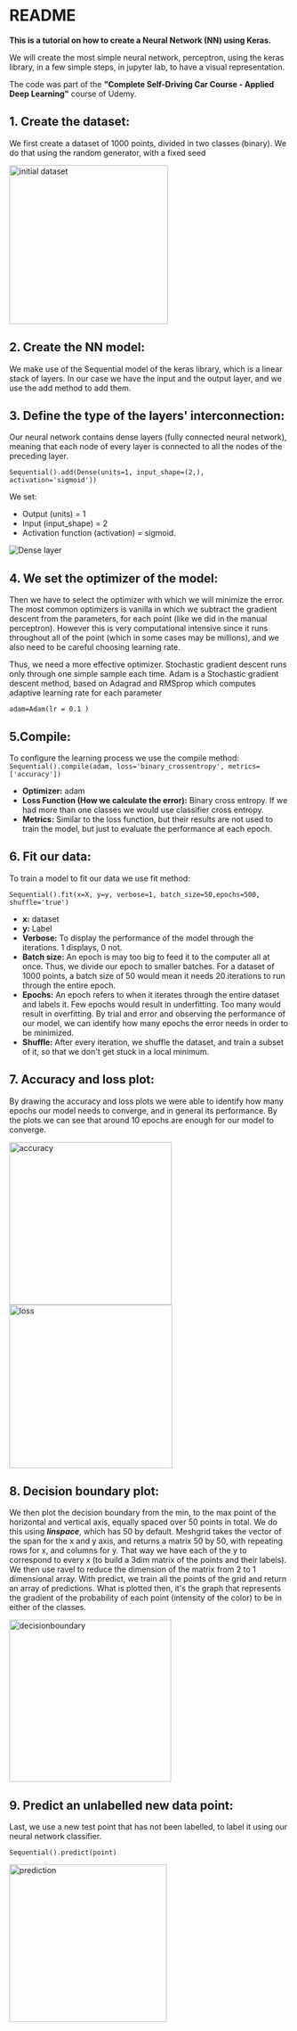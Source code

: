 # README

**This is a tutorial on how to create a Neural Network (NN) using Keras.**

We will create the most simple neural network, perceptron, using the keras library, in a few simple steps, in jupyter lab, to have a visual representation.

The code was part of the **"Complete Self-Driving Car Course - Applied Deep Learning"** course of Udemy.

## 1. Create the dataset:

We first create a dataset of 1000 points, divided in two classes (binary). We do that using the random generator, with a fixed seed

<img width="285" alt="initial dataset" src="https://user-images.githubusercontent.com/34197007/79742695-85229c80-8303-11ea-9214-47eefd5dea3a.PNG">

## 2. Create the NN model:

We make use of the Sequential model of the keras library, which is a linear stack of layers.
In our case we have the input and the output layer, and we use the add method to add them.

## 3. Define the type of the layers' interconnection:

Our neural network contains dense layers (fully connected neural network), meaning that each node of every layer is connected to all the nodes of the preceding layer.

`Sequential().add(Dense(units=1, input_shape=(2,), activation='sigmoid'))`

We set:
- Output (units) = 1
- Input (input_shape) = 2
- Activation function (activation) = sigmoid.

![Dense layer](https://user-images.githubusercontent.com/34197007/79742693-848a0600-8303-11ea-98d9-b765ef365f33.png)

## 4. We set the optimizer of the model:

Then we have to select the optimizer with which we will minimize the error. The most common optimizers is vanilla in which we subtract the gradient descent from the parameters, for each point (like we did in the manual perceptron). However this is very computational intensive since it runs throughout all of the point (which in some cases may be millions), and we also need to be careful choosing learning rate.

 Thus, we need a more effective optimizer. Stochastic gradient descent runs only through one simple sample each time.
  Adam is a Stochastic gradient descent method, based on Adagrad and RMSprop which computes adaptive learning rate for each parameter

`adam=Adam(lr = 0.1 )`

## 5.Compile:

To configure the learning process we use the compile method:
`Sequential().compile(adam, loss='binary_crossentropy', metrics=['accuracy'])`
- **Optimizer:** adam
- **Loss Function (How we calculate the error):** Binary cross entropy. If we had more than one classes we would use classifier cross entropy.
- **Metrics:** Similar to the loss function, but their results are not used to train the model, but just to evaluate the performance at each epoch.

## 6. Fit our data:

To train a model to fit our data we use fit method:

`Sequential().fit(x=X, y=y, verbose=1, batch_size=50,epochs=500, shuffle='true')`
- **x:** dataset
- **y:** Label
- **Verbose:** To display the performance of the model through the iterations. 1 displays, 0 not.
- **Batch size:** An epoch is may too big to feed it to the computer all at once. Thus, we divide our epoch to smaller batches. For a dataset of 1000 points, a batch size of 50 would mean it needs 20 iterations
to run through the entire epoch.
- **Epochs:** An epoch refers to when it iterates through the entire dataset and labels it. Few epochs would result in underfitting. Too many would result in overfitting. By trial and error and observing the
performance of our model, we can identify how many epochs the error needs in order to be minimized.
- **Shuffle:** After every iteration, we shuffle the dataset, and train a subset of it, so that we don't get stuck in a local minimum.

## 7. Accuracy and loss plot:

By drawing the accuracy and loss plots we were able to identify how many epochs our model needs to converge, and in general its performance. By the plots we can see that around 10 epochs are enough for our model to converge.

<img width="292" alt="accuracy" src="https://user-images.githubusercontent.com/34197007/79742700-85bb3300-8303-11ea-8770-30f266b1caf1.PNG">

<img width="293" alt="loss" src="https://user-images.githubusercontent.com/34197007/79742696-85229c80-8303-11ea-99ee-ba50df1b9603.PNG">

## 8. Decision boundary plot:

We then plot the decision boundary from the min, to the max point of the horizontal and vertical axis, equally spaced over 50 points in total. We do this using ***linspace***, which has 50 by default. Meshgrid takes
the vector of the span for the x and y axis, and returns a matrix 50 by 50, with repeating rows for x, and columns for y. That way we have each of the y to correspond to every x (to build a 3dim matrix of the points and their labels).
We then use ravel to reduce the dimension of the matrix from 2 to 1 dimensional array.
With predict, we train all the points of the grid and return an array of predictions.
What is plotted then, it's the graph that represents the gradient of the probability of each point (intensity of the color) to be in either of the classes.

<img width="291" alt="decisionboundary" src="https://user-images.githubusercontent.com/34197007/79742691-83f16f80-8303-11ea-8f47-bad96669b2eb.PNG">

## 9. Predict an unlabelled new data point:

Last, we use a new test point that has not been labelled, to label it using our neural network classifier.

`Sequential().predict(point)`

<img width="283" alt="prediction" src="https://user-images.githubusercontent.com/34197007/79742697-85bb3300-8303-11ea-98ba-3a5536bdbbd1.PNG">
